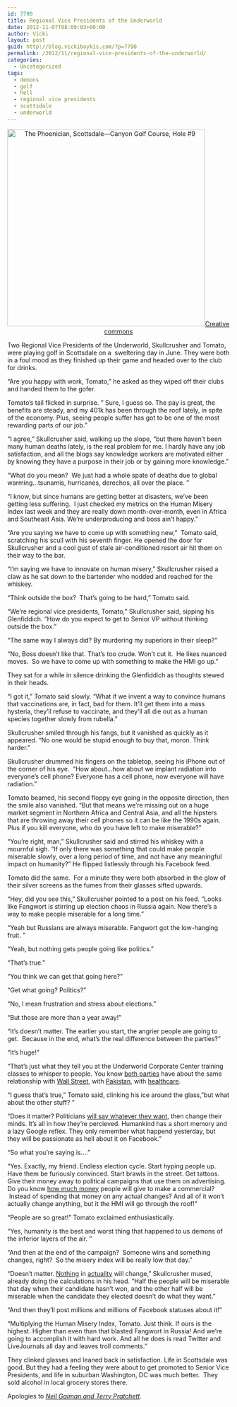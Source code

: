 ```yaml
---
id: 7790
title: Regional Vice Presidents of the Underworld
date: 2012-11-07T08:09:03+00:00
author: Vicki
layout: post
guid: http://blog.vickiboykis.com/?p=7790
permalink: /2012/11/regional-vice-presidents-of-the-underworld/
categories:
  - Uncategorized
tags:
  - demons
  - golf
  - hell
  - regional vice presidents
  - scottsdale
  - underworld
---
```

<p style="text-align: center;">
  <a title="The Phoenician, Scottsdale—Canyon Golf Course, Hole #9 by Luxury Collection Hotels and Resorts, on Flickr" href="http://www.flickr.com/photos/theluxurycollection/5620702603/" target="_blank"><img class="aligncenter" src="http://farm6.staticflickr.com/5222/5620702603_6b7e807f77_z.jpg" alt="The Phoenician, Scottsdale—Canyon Golf Course, Hole #9" width="448" height="446" />Creative commons</a>
</p>

<p style="text-align: left;">
  Two Regional Vice Presidents of the Underworld, Skullcrusher and Tomato, were playing golf in Scottsdale on a  sweltering day in June. They were both in a foul mood as they finished up their game and headed over to the club for drinks.
</p>

<p style="text-align: left;">
  <!--more-->
</p>

&#8220;Are you happy with work, Tomato,&#8221; he asked as they wiped off their clubs and handed them to the gofer.

Tomato&#8217;s tail flicked in surprise. &#8221; Sure, I guess so. The pay is great, the benefits are steady, and my 401k has been through the roof lately, in spite of the economy. Plus, seeing people suffer has got to be one of the most rewarding parts of our job.&#8221;

&#8220;I agree,&#8221; Skullcrusher said, walking up the slope, &#8220;but there haven&#8217;t been many human deaths lately, is the real problem for me. I hardly have any job satisfaction, and all the blogs say knowledge workers are motivated either by knowing they have a purpose in their job or by gaining more knowledge.&#8221;

&#8220;What do you mean?  We just had a whole spate of deaths due to global warming&#8230;tsunamis, hurricanes, derechos, all over the place. &#8221;

&#8220;I know, but since humans are getting better at disasters, we&#8217;ve been getting less suffering.  I just checked my metrics on the Human Misery Index last week and they are really down month-over-month, even in Africa and Southeast Asia. We&#8217;re underproducing and boss ain&#8217;t happy.&#8221;

&#8220;Are you saying we have to come up with something new,&#8221;  Tomato said, scratching his scull with his seventh finger. He opened the door for Skullcrusher and a cool gust of stale air-conditioned resort air hit them on their way to the bar.

&#8220;I&#8217;m saying we have to innovate on human misery,&#8221; Skullcrusher raised a claw as he sat down to the bartender who nodded and reached for the whiskey.

&#8220;Think outside the box?  That&#8217;s going to be hard,&#8221; Tomato said.

&#8220;We&#8217;re regional vice presidents, Tomato,&#8221; Skullcrusher said, sipping his Glenfiddich. &#8220;How do you expect to get to Senior VP without thinking outside the box.&#8221;

&#8220;The same way I always did? By murdering my superiors in their sleep?&#8221;

&#8220;No, Boss doesn&#8217;t like that. That&#8217;s too crude. Won&#8217;t cut it.  He likes nuanced moves.  So we have to come up with something to make the HMI go up.&#8221;

They sat for a while in silence drinking the Glenfiddich as thoughts stewed in their heads.

&#8220;I got it,&#8221; Tomato said slowly. &#8220;What if we invent a way to convince humans that vaccinations are, in fact, bad for them. It&#8217;ll get them into a mass hysteria, they&#8217;ll refuse to vaccinate, and they&#8217;ll all die out as a human species together slowly from rubella.&#8221;

Skullcrusher smiled through his fangs, but it vanished as quickly as it appeared. &#8220;No one would be stupid enough to buy that, moron. Think harder.&#8221;

Skullcrusher drummed his fingers on the tabletop, seeing his iPhone out of the corner of his eye.  &#8220;How about&#8230;how about we implant radiation into everyone&#8217;s cell phone? Everyone has a cell phone, now everyone will have radiation.&#8221;

Tomato beamed, his second floppy eye going in the opposite direction, then the smile also vanished. &#8220;But that means we&#8217;re missing out on a huge market segment in Northern Africa and Central Asia, and all the hipsters that are throwing away their cell phones so it can be like the 1990s again. Plus if you kill everyone, who do you have left to make miserable?&#8221;

&#8220;You&#8217;re right, man,&#8221; Skullcrusher said and stirred his whiskey with a mournful sigh. &#8220;If only there was something that could make people miserable slowly, over a long period of time, and not have any meaningful impact on humanity?&#8221; He flipped listlessly through his Facebook feed.

Tomato did the same.  For a minute they were both absorbed in the glow of their silver screens as the fumes from their glasses sifted upwards.

&#8220;Hey, did you see this,&#8221; Skullcrusher pointed to a post on his feed. &#8220;Looks like Fangwort is stirring up election chaos in Russia again. Now there&#8217;s a way to make people miserable for a long time.&#8221;

&#8220;Yeah but Russians are always miserable. Fangwort got the low-hanging fruit. &#8221;

&#8220;Yeah, but nothing gets people going like politics.&#8221;

&#8220;That&#8217;s true.&#8221;

&#8220;You think we can get that going here?&#8221;

&#8220;Get what going? Politics?&#8221;

&#8220;No, I mean frustration and stress about elections.&#8221;

&#8220;But those are more than a year away!&#8221;

&#8220;It&#8217;s doesn&#8217;t matter. The earlier you start, the angrier people are going to get.  Because in the end, what&#8217;s the real difference between the parties?&#8221;

&#8220;It&#8217;s huge!&#8221;

&#8220;That&#8217;s just what they tell you at the Underworld Corporate Center training classes to whisper to people. You know <a href="http://www.forbes.com/sites/eamonnfingleton/2012/10/27/romney-adviser-hubbard-a-bought-and-paid-for-wall-street-stooge/" target="_blank">both parties</a> have about the same relationship with <a href="http://www.mcclatchydc.com/2010/04/21/92637/goldmans-connections-to-white.html" target="_blank">Wall Street</a>, with <a href="http://www.theatlantic.com/international/archive/2012/06/what-bushs-iraq-war-and-obamas-drone-strikes-have-in-common/258533/" target="_blank">Pakistan</a><a href="http://www.theatlantic.com/politics/archive/2012/10/obama-plans-for-10-more-years-of-extrajudicial-killing-by-drone/264034/" target="_blank">,</a> with <a href="http://www.washingtonpost.com/blogs/ezra-klein/wp/2012/09/18/remember-when-mitt-romney-made-health-care-an-entitlement/" target="_blank">healthcare</a>.

&#8220;I guess that&#8217;s true,&#8221; Tomato said, clinking his ice around the glass,&#8221;but what about the other stuff? &#8221;

&#8220;Does it matter? Politicians <a href="http://www.usnews.com/debate-club/will-obamas-support-of-gay-marriage-help-him-politically" target="_blank">will say whatever they want</a>, then change their minds. It&#8217;s all in how they&#8217;re percieved. Humankind has a short memory and a lazy Google reflex. They only remember what happend yesterday, but they will be passionate as hell about it on Facebook.&#8221;

&#8220;So what you&#8217;re saying is&#8230;.&#8221;

&#8220;Yes. Exactly, my friend. Endless election cycle. Start hyping people up. Have them be furiously convinced. Start brawls in the street. Get tattoos. Give their money away to political campaigns that use them on advertising. Do you know <a href="http://utahpolicy.com/view/full_story/20712657/article-Election-Spending-Will-Top--6-Billion-This-Year?instance=featured_home_policy" target="_blank">how much money</a> people will give to make a commercial?  Instead of spending that money on any actual changes? And all of it won&#8217;t actually change anything, but it the HMI will go through the roof!&#8221;

&#8220;People are so great!&#8221; Tomato exclaimed enthusiastically.

&#8220;Yes, humanity is the best and worst thing that happened to us demons of the inferior layers of the air. &#8221;

&#8220;And then at the end of the campaign?  Someone wins and something changes, right?  So the misery index will be really low that day.&#8221;

&#8220;Doesn&#8217;t matter. <a href="http://psycnet.apa.org/journals/psp/41/2/207/" target="_blank">Nothing</a> in <a href="http://journals.cambridge.org/action/displayAbstract?fromPage=online&aid=167509" target="_blank">actuality</a> will change,&#8221; Skullcrusher mused, already doing the calculations in his head. &#8220;Half the people will be miserable that day when their candidate hasn&#8217;t won, and the other half will be miserable when the candidate they elected doesn&#8217;t do what they want.&#8221;

&#8220;And then they&#8217;ll post millions and millions of Facebook statuses about it!&#8221;

&#8220;Multiplying the Human Misery Index, Tomato. Just think. If ours is the highest. Higher than even than that blasted Fangwort in Russia! And we&#8217;re going to accomplish it with hard work. And all he does is read Twitter and LiveJournals all day and leaves troll comments.&#8221;

They clinked glasses and leaned back in satisfaction. Life in Scottsdale was good. But they had a feeling they were about to get promoted to Senior Vice Presidents, and life in suburban Washington, DC was much better.  They sold alcohol in local grocery stores there.

Apologies to <a href="http://blog.vickiboykis.com/2012/01/the-best-books-i-read-in-2011/" target="_blank"><em>Neil Gaiman and Terry Pratchett</em></a>.